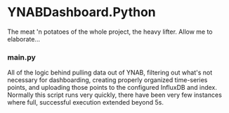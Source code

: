 # YNABDashboard.Python
The meat 'n potatoes of the whole project, the heavy lifter. Allow me to elaborate...

### main.py
All of the logic behind pulling data out of YNAB, filtering out what's not necessary for dashboarding, creating properly organized time-series points, and uploading those points to the configured InfluxDB and index.  Normally this script runs very quickly, there have been very few instances where full, successful execution extended beyond 5s.